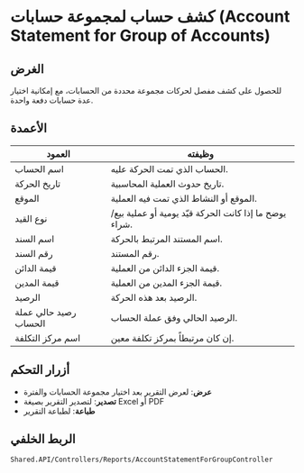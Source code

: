 # كشف حساب لمجموعة حسابات (Account Statement for Group of Accounts)

## الغرض
للحصول على كشف مفصل لحركات مجموعة محددة من الحسابات، مع إمكانية اختيار عدة حسابات دفعة واحدة.

## الأعمدة

| العمود | وظيفته |
|--------|--------|
| اسم الحساب | الحساب الذي تمت الحركة عليه. |
| تاريخ الحركة | تاريخ حدوث العملية المحاسبية. |
| الموقع | الموقع أو النشاط الذي تمت فيه العملية. |
| نوع القيد | يوضح ما إذا كانت الحركة قيّد يومية أو عملية بيع/شراء. |
| اسم السند | اسم المستند المرتبط بالحركة. |
| رقم السند | رقم المستند. |
| قيمة الدائن | قيمة الجزء الدائن من العملية. |
| قيمة المدين | قيمة الجزء المدين من العملية. |
| الرصيد | الرصيد بعد هذه الحركة. |
| رصيد حالي عملة الحساب | الرصيد الحالي وفق عملة الحساب. |
| اسم مركز التكلفة | إن كان مرتبطاً بمركز تكلفة معين. |

## أزرار التحكم
- **عرض**: لعرض التقرير بعد اختيار مجموعة الحسابات والفترة
- **تصدير**: لتصدير التقرير بصيغة Excel أو PDF
- **طباعة**: لطباعة التقرير

## الربط الخلفي
`Shared.API/Controllers/Reports/AccountStatementForGroupController`
